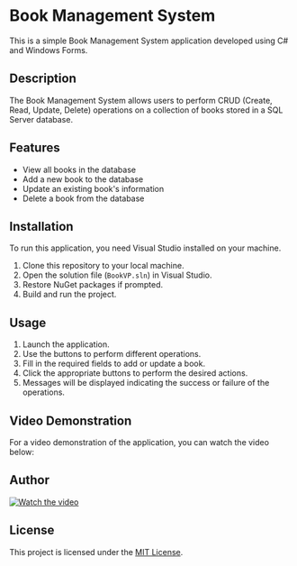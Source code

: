 # Book Management System

This is a simple Book Management System application developed using C# and Windows Forms.

## Description

The Book Management System allows users to perform CRUD (Create, Read, Update, Delete) operations on a collection of books stored in a SQL Server database.

## Features

- View all books in the database
- Add a new book to the database
- Update an existing book's information
- Delete a book from the database

## Installation

To run this application, you need Visual Studio installed on your machine.

1. Clone this repository to your local machine.
2. Open the solution file (`BookVP.sln`) in Visual Studio.
3. Restore NuGet packages if prompted.
4. Build and run the project.

## Usage

1. Launch the application.
2. Use the buttons to perform different operations.
3. Fill in the required fields to add or update a book.
4. Click the appropriate buttons to perform the desired actions.
5. Messages will be displayed indicating the success or failure of the operations.

## Video Demonstration

For a video demonstration of the application, you can watch the video below:

## Author
[![Watch the video](https://i9.ytimg.com/vi/4XaIRULNgKM/mqdefault.jpg?sqp=CLSF7LIG-oaymwEmCMACELQB8quKqQMa8AEB-AH-CYAC0AWKAgwIABABGGUgZShlMA8=&rs=AOn4CLB61Pr3kHjLQU05BuYiRhqonb5wEg)](https://youtu.be/4XaIRULNgKM)

## License

This project is licensed under the [MIT License](LICENSE).
